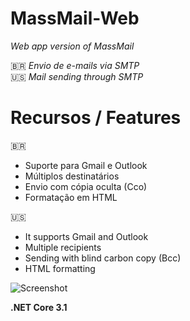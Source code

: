 # MassMail-Web
_Web app version of MassMail_

🇧🇷 _Envio de e-mails via SMTP_ <br/>
🇺🇸 _Mail sending through SMTP_

# Recursos / Features

🇧🇷
* Suporte para Gmail e Outlook
* Múltiplos destinatários
* Envio com cópia oculta (Cco)
* Formatação em HTML

🇺🇸

* It supports Gmail and Outlook
* Multiple recipients
* Sending with blind carbon copy (Bcc)
* HTML formatting

![Screenshot](https://i.postimg.cc/ryP7V39j/Mass-Mail-Web-Screenshot.png)

**.NET Core 3.1**
